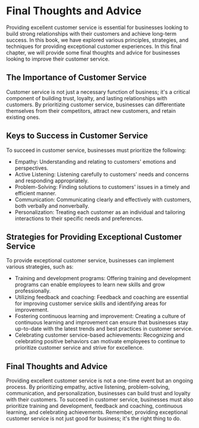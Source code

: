 Final Thoughts and Advice
=================================================

Providing excellent customer service is essential for businesses looking to build strong relationships with their customers and achieve long-term success. In this book, we have explored various principles, strategies, and techniques for providing exceptional customer experiences. In this final chapter, we will provide some final thoughts and advice for businesses looking to improve their customer service.

The Importance of Customer Service
----------------------------------

Customer service is not just a necessary function of business; it's a critical component of building trust, loyalty, and lasting relationships with customers. By prioritizing customer service, businesses can differentiate themselves from their competitors, attract new customers, and retain existing ones.

Keys to Success in Customer Service
-----------------------------------

To succeed in customer service, businesses must prioritize the following:

* Empathy: Understanding and relating to customers' emotions and perspectives.
* Active Listening: Listening carefully to customers' needs and concerns and responding appropriately.
* Problem-Solving: Finding solutions to customers' issues in a timely and efficient manner.
* Communication: Communicating clearly and effectively with customers, both verbally and nonverbally.
* Personalization: Treating each customer as an individual and tailoring interactions to their specific needs and preferences.

Strategies for Providing Exceptional Customer Service
-----------------------------------------------------

To provide exceptional customer service, businesses can implement various strategies, such as:

* Training and development programs: Offering training and development programs can enable employees to learn new skills and grow professionally.
* Utilizing feedback and coaching: Feedback and coaching are essential for improving customer service skills and identifying areas for improvement.
* Fostering continuous learning and improvement: Creating a culture of continuous learning and improvement can ensure that businesses stay up-to-date with the latest trends and best practices in customer service.
* Celebrating customer service-based achievements: Recognizing and celebrating positive behaviors can motivate employees to continue to prioritize customer service and strive for excellence.

Final Thoughts and Advice
-------------------------

Providing excellent customer service is not a one-time event but an ongoing process. By prioritizing empathy, active listening, problem-solving, communication, and personalization, businesses can build trust and loyalty with their customers. To succeed in customer service, businesses must also prioritize training and development, feedback and coaching, continuous learning, and celebrating achievements. Remember, providing exceptional customer service is not just good for business; it's the right thing to do.
